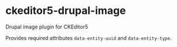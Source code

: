 # ckeditor5-drupal-image
Drupal image plugin for CKEditor5

Provides required attributes `data-entity-uuid` and `data-entity-type`.